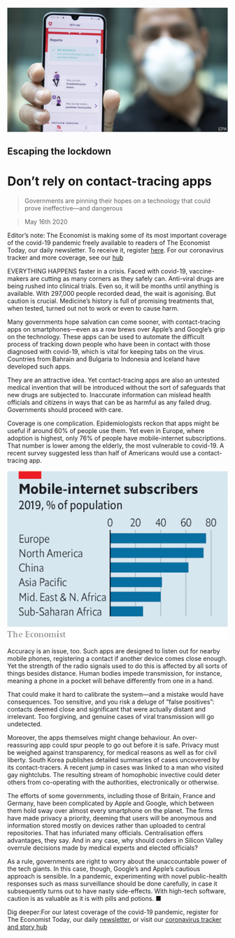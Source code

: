 ![](./images/20200516_LDP501.jpg)

## Escaping the lockdown

# Don’t rely on contact-tracing apps

> Governments are pinning their hopes on a technology that could prove ineffective—and dangerous

> May 16th 2020

Editor’s note: The Economist is making some of its most important coverage of the covid-19 pandemic freely available to readers of The Economist Today, our daily newsletter. To receive it, register [here](https://www.economist.com//newslettersignup). For our coronavirus tracker and more coverage, see our [hub](https://www.economist.com//coronavirus)

EVERYTHING HAPPENS faster in a crisis. Faced with covid-19, vaccine-makers are cutting as many corners as they safely can. Anti-viral drugs are being rushed into clinical trials. Even so, it will be months until anything is available. With 297,000 people recorded dead, the wait is agonising. But caution is crucial. Medicine’s history is full of promising treatments that, when tested, turned out not to work or even to cause harm.

Many governments hope salvation can come sooner, with contact-tracing apps on smartphones—even as a row brews over Apple’s and Google’s grip on the technology. These apps can be used to automate the difficult process of tracking down people who have been in contact with those diagnosed with covid-19, which is vital for keeping tabs on the virus. Countries from Bahrain and Bulgaria to Indonesia and Iceland have developed such apps.

They are an attractive idea. Yet contact-tracing apps are also an untested medical invention that will be introduced without the sort of safeguards that new drugs are subjected to. Inaccurate information can mislead health officials and citizens in ways that can be as harmful as any failed drug. Governments should proceed with care.

Coverage is one complication. Epidemiologists reckon that apps might be useful if around 60% of people use them. Yet even in Europe, where adoption is highest, only 76% of people have mobile-internet subscriptions. That number is lower among the elderly, the most vulnerable to covid-19. A recent survey suggested less than half of Americans would use a contact-tracing app.

![](./images/20200516_LDC600.png)

Accuracy is an issue, too. Such apps are designed to listen out for nearby mobile phones, registering a contact if another device comes close enough. Yet the strength of the radio signals used to do this is affected by all sorts of things besides distance. Human bodies impede transmission, for instance, meaning a phone in a pocket will behave differently from one in a hand.

That could make it hard to calibrate the system—and a mistake would have consequences. Too sensitive, and you risk a deluge of “false positives”: contacts deemed close and significant that were actually distant and irrelevant. Too forgiving, and genuine cases of viral transmission will go undetected.

Moreover, the apps themselves might change behaviour. An over-reassuring app could spur people to go out before it is safe. Privacy must be weighed against transparency, for medical reasons as well as for civil liberty. South Korea publishes detailed summaries of cases uncovered by its contact-tracers. A recent jump in cases was linked to a man who visited gay nightclubs. The resulting stream of homophobic invective could deter others from co-operating with the authorities, electronically or otherwise.

The efforts of some governments, including those of Britain, France and Germany, have been complicated by Apple and Google, which between them hold sway over almost every smartphone on the planet. The firms have made privacy a priority, deeming that users will be anonymous and information stored mostly on devices rather than uploaded to central repositories. That has infuriated many officials. Centralisation offers advantages, they say. And in any case, why should coders in Silicon Valley overrule decisions made by medical experts and elected officials?

As a rule, governments are right to worry about the unaccountable power of the tech giants. In this case, though, Google’s and Apple’s cautious approach is sensible. In a pandemic, experimenting with novel public-health responses such as mass surveillance should be done carefully, in case it subsequently turns out to have nasty side-effects. With high-tech software, caution is as valuable as it is with pills and potions. ■

Dig deeper:For our latest coverage of the covid-19 pandemic, register for The Economist Today, our daily [newsletter](https://www.economist.com//newslettersignup), or visit our [coronavirus tracker and story hub](https://www.economist.com//coronavirus)